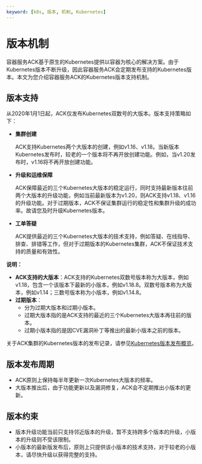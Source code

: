 ```yaml
---
keyword: [k8s, 版本, 机制, Kubernetes]
---
```


# 版本机制

容器服务ACK基于原生的Kubernetes提供以容器为核心的解决方案。由于Kubernetes版本不断升级，因此容器服务ACK会定期发布支持的Kubernetes版本。本文为您介绍容器服务ACK的Kubernetes版本支持机制。

## 版本支持

从2020年1月1日起，ACK仅发布Kubernetes双数号的大版本。版本支持策略如下：

-   **集群创建**

    ACK支持Kubernetes两个大版本的创建，例如v1.16、v1.18。当新版本Kubernetes发布时，较老的一个版本将不再开放创建功能。例如，当v1.20发布时，v1.16将不再开放创建功能。

-   **升级和运维保障**

    ACK保障最近的三个Kubernetes大版本的稳定运行，同时支持最新版本往前两个大版本的升级功能，例如当前最新版本为v1.20，则ACK支持v1.18、v1.16的升级功能。对于过期版本，ACK不保证集群运行的稳定性和集群升级的成功率。故请您及时升级Kubernetes版本。

-   **工单答疑**

    ACK提供最近的三个Kubernetes大版本的技术支持，例如答疑、在线指导、排查、排错等工作，但对于过期版本的Kubernetes集群，ACK不保证技术支持的质量和有效性。


**说明：**

-   **ACK支持的大版本**：ACK支持的Kubernetes双数号版本称为大版本，例如v1.18，包含一个该版本下最新的小版本，例如v1.18.8。双数号版本称为大版本，例如v1.14；三数号版本称为小版本，例如v1.14.8。
-   **过期版本**：
    -   分为过期大版本和过期小版本。
    -   过期大版本指的是ACK支持的最近的三个Kubernetes大版本再往前的版本。
    -   过期小版本指的是因CVE漏洞补丁等推出的最新小版本之前的版本。

关于ACK集群的Kubernetes版本的发布记录，请参见[Kubernetes版本发布概览](/cn.zh-CN/产品发布记录/Kubernetes版本发布说明/Kubernetes版本发布概览.md)。

## 版本发布周期

-   ACK原则上保持每半年更新一次Kubernetes大版本的频率。
-   大版本推出后，由于功能更新以及漏洞修复，ACK会不定期推出小版本的更新。

## 版本约束

-   版本升级功能当前只支持邻近版本的升级，暂不支持跨多个版本的升级，小版本的升级则不受该限制。
-   小版本的最新版发布后，原则上只提供该小版本的技术支持，对于较老的小版本，请尽快升级以获得完整的支持。

